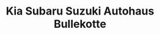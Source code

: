 ---
title: "Kia Subaru Suzuki Autohaus Bullekotte"
url: /gelsenkirchen/kia-subaru-suzuki-autohaus-bullekotte/
shop: Autohaus
---